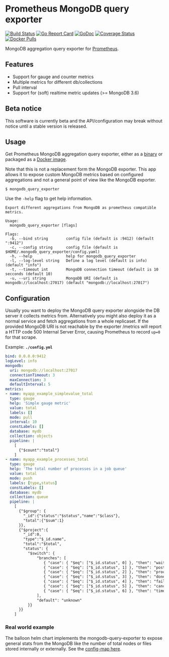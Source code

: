 # Prometheus MongoDB query exporter
[![Build Status](https://travis-ci.org/raffis/mongodb-query-exporter.svg?branch=master)](https://travis-ci.org/raffis/mongodb-query-exporter)
[![Go Report Card](https://goreportcard.com/badge/github.com/raffis/mongodb-query-exporter)](https://goreportcard.com/report/github.com/raffis/mongodb-query-exporter)
[![GoDoc](https://godoc.org/github.com/raffis/mongodb_query_exporter?status.svg)](https://godoc.org/github.com/raffis/mongodb-query-exporter)
[![Coverage Status](https://coveralls.io/repos/github/raffis/mongodb-query-exporter/badge.svg?branch=master)](https://coveralls.io/github/raffis/mongodb-query-exporter?branch=master)
[![Docker Pulls](https://img.shields.io/docker/pulls/raffis/mongodb-query-exporter.svg?maxAge=604800)](https://hub.docker.com/r/raffis/mongodb-query-exporter)

MongoDB aggregation query exporter for [Prometheus](https://prometheus.io).

## Features

* Support for gauge and counter metrics
* Multiple metrics for different db/collections
* Pull interval
* Support for (soft) realtime metric updates (>= MongoDB 3.6)

## Beta notice

This software is currently beta and the API/configuration may break without notice until a stable version is released.

## Usage

Get Prometheus MongoDB aggregation query exporter, either as a [binary](https://github.com/raffis/mongodb-query-exporter/releases/latest) or packaged as a [Docker image](https://hub.docker.com/r/raffis/mongodb-query-exporter).

Note that this is not a replacement form the MongoDB exporter. This app allows it to expose custom MongoDB metrics based on configured aggregations and not a general point of view like the MongoDB exporter.


```
$ mongodb_query_exporter
```

Use the `-help` flag to get help information.

```
Export different aggregations from MongoDB as prometheus compatible metrics.

Usage:
  mongodb_query_exporter [flags]

Flags:
  -b, --bind string        config file (default is :9412) (default ":9412")
  -c, --config string      config file (default is $HOME/.mongodb_query_exporter/config.yaml)
  -h, --help               help for mongodb_query_exporter
  -l, --log-level string   Define a log level (default is info) (default "info")
  -t, --timeout int        MongoDB connection timeout (default is 10 secconds (default 10)
  -u, --uri string         MongoDB URI (default is mongodb://localhost:27017) (default "mongodb://localhost:27017")
```

## Configuration

Usually you want to deploy the MongoDB query exporter alongside the DB server it collects metrics from.
Alternatively you might also deploy it as a normal service and fetch aggregations from a whole replicaset.
If the provided MongoDB URI is not reachable by the exporter /metrics will report a HTTP code 500 Internal Server Error,
causing Prometheus to record `up=0` for that scrape.


Example:
**`./config.yml`**

```yaml
bind: 0.0.0.0:9412
logLevel: info
mongodb:
  uri: mongodb://localhost:27017
  connectionTimeout: 3
  maxConnection: 3
  defaultInterval: 5
metrics:
- name: myapp_example_simplevalue_total
  type: gauge
  help: 'Simple gauge metric'
  value: total
  labels: []
  mode: pull
  interval: 10
  constLabels: []
  database: mydb
  collection: objects  
  pipeline: |
    [
      {"$count":"total"}
    ]  
- name: myapp_example_processes_total
  type: gauge
  help: 'The total number of processes in a job queue'
  value: total
  mode: push
  labels: [type,status]
  constLabels: []
  database: mydb
  collection: queue
  pipeline: |
    [
      {"$group": {
        "_id":{"status":"$status","name":"$class"},
        "total":{"$sum":1}
      }},
      {"$project":{
        "_id":0,
        "type":"$_id.name",
        "total":"$total",
        "status": {
          "$switch": {
              "branches": [
                 { "case": { "$eq": ["$_id.status", 0] }, "then": "waiting" },
                 { "case": { "$eq": ["$_id.status", 1] }, "then": "postponed" },
                 { "case": { "$eq": ["$_id.status", 2] }, "then": "processing" },
                 { "case": { "$eq": ["$_id.status", 3] }, "then": "done" },
                 { "case": { "$eq": ["$_id.status", 4] }, "then": "failed" },
                 { "case": { "$eq": ["$_id.status", 5] }, "then": "canceled" },
                 { "case": { "$eq": ["$_id.status", 6] }, "then": "timeout" }
              ],
              "default": "unknown"
          }}
      }}
    ]
```

### Real world example
The balloon helm chart implements the mongodb-query-exporter to expose general stats from the MongoDB like the number of total nodes or files stored internally or externally.
See the [config-map here](https://github.com/gyselroth/balloon-helm/blob/master/unstable/balloon/charts/balloon-mongodb-metrics/templates/config-map.yaml).
